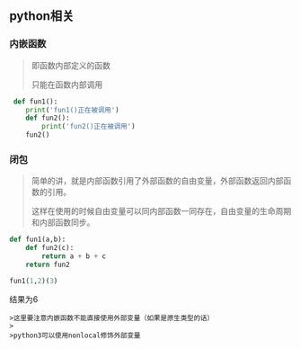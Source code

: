 ## python相关

### 内嵌函数

> 即函数内部定义的函数
>
> 只能在函数内部调用

```python
 def fun1():
    print('fun1()正在被调用')
    def fun2():
        print('fun2()正在被调用')
    fun2()
```

### 闭包

> 简单的讲，就是内部函数引用了外部函数的自由变量，外部函数返回内部函数的引用。
>
> 这样在使用的时候自由变量可以同内部函数一同存在，自由变量的生命周期和内部函数同步。

```python
def fun1(a,b):
	def fun2(c):
        return a + b + c
 	return fun2

fun1(1,2)(3)
```

 结果为6

	>这里要注意内嵌函数不能直接使用外部变量（如果是原生类型的话）
	>
	>python3可以使用nonlocal修饰外部变量





